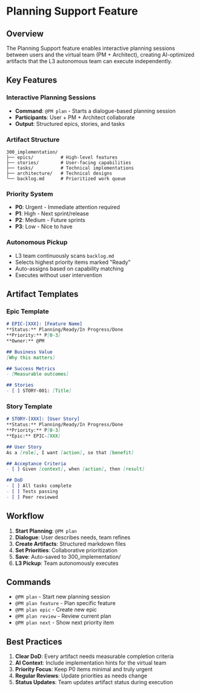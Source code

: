 # Planning Support Feature

## Overview

The Planning Support feature enables interactive planning sessions between users and the virtual team (PM + Architect), creating AI-optimized artifacts that the L3 autonomous team can execute independently.

## Key Features

### Interactive Planning Sessions
- **Command**: `@PM plan` - Starts a dialogue-based planning session
- **Participants**: User + PM + Architect collaborate
- **Output**: Structured epics, stories, and tasks

### Artifact Structure
```
300_implementation/
├── epics/          # High-level features
├── stories/        # User-facing capabilities  
├── tasks/          # Technical implementations
├── architecture/   # Technical designs
└── backlog.md      # Prioritized work queue
```

### Priority System
- **P0**: Urgent - Immediate attention required
- **P1**: High - Next sprint/release
- **P2**: Medium - Future sprints
- **P3**: Low - Nice to have

### Autonomous Pickup
- L3 team continuously scans `backlog.md`
- Selects highest priority items marked "Ready"
- Auto-assigns based on capability matching
- Executes without user intervention

## Artifact Templates

### Epic Template
```markdown
# EPIC-[XXX]: [Feature Name]
**Status:** Planning/Ready/In Progress/Done
**Priority:** P[0-3]
**Owner:** @PM

## Business Value
[Why this matters]

## Success Metrics
- [Measurable outcomes]

## Stories
- [ ] STORY-001: [Title]
```

### Story Template
```markdown
# STORY-[XXX]: [User Story]
**Status:** Planning/Ready/In Progress/Done
**Priority:** P[0-3]
**Epic:** EPIC-[XXX]

## User Story
As a [role], I want [action], so that [benefit]

## Acceptance Criteria
- [ ] Given [context], when [action], then [result]

## DoD
- [ ] All tasks complete
- [ ] Tests passing
- [ ] Peer reviewed
```

## Workflow

1. **Start Planning**: `@PM plan`
2. **Dialogue**: User describes needs, team refines
3. **Create Artifacts**: Structured markdown files
4. **Set Priorities**: Collaborative prioritization
5. **Save**: Auto-saved to 300_implementation/
6. **L3 Pickup**: Team autonomously executes

## Commands

- `@PM plan` - Start new planning session
- `@PM plan feature` - Plan specific feature
- `@PM plan epic` - Create new epic
- `@PM plan review` - Review current plan
- `@PM plan next` - Show next priority item

## Best Practices

1. **Clear DoD**: Every artifact needs measurable completion criteria
2. **AI Context**: Include implementation hints for the virtual team
3. **Priority Focus**: Keep P0 items minimal and truly urgent
4. **Regular Reviews**: Update priorities as needs change
5. **Status Updates**: Team updates artifact status during execution